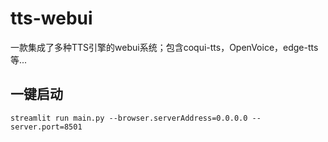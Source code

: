 # tts-webui
一款集成了多种TTS引擎的webui系统；包含coqui-tts，OpenVoice，edge-tts等...

## 一键启动
```
streamlit run main.py --browser.serverAddress=0.0.0.0 --server.port=8501
```
